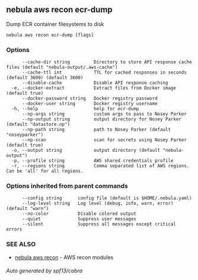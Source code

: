 ## nebula aws recon ecr-dump

Dump ECR container filesystems to disk

```
nebula aws recon ecr-dump [flags]
```

### Options

```
      --cache-dir string         Directory to store API response cache files (default "nebula-output/.aws-cache")
      --cache-ttl int            TTL for cached responses in seconds (default 3600) (default 3600)
      --disable-cache            Disable API response caching
  -e, --docker-extract           Extract files from Docker image (default true)
      --docker-password string   Docker registry password
      --docker-user string       Docker registry username
  -h, --help                     help for ecr-dump
      --np-args string           custom args to pass to Nosey Parker
      --np-output string         output directory for Nosey Parker (default "datastore.np")
      --np-path string           path to Nosey Parker (default "noseyparker")
      --np-scan                  scan for secrets using Nosey Parker (default true)
  -o, --output string            output directory (default "nebula-output")
  -p, --profile string           AWS shared credentials profile
  -r, --regions string           Comma separated list of AWS regions. Can be 'all' for all regions.
```

### Options inherited from parent commands

```
      --config string      config file (default is $HOME/.nebula.yaml)
      --log-level string   Log level (debug, info, warn, error) (default "warn")
      --no-color           Disable colored output
      --quiet              Suppress user messages
      --silent             Suppress all messages except critical errors
```

### SEE ALSO

* [nebula aws recon](nebula_aws_recon.md)	 - AWS recon modules

###### Auto generated by spf13/cobra

